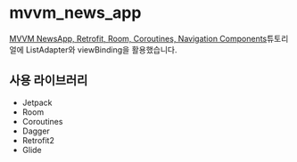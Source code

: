 mvvm_news_app
==
[MVVM NewsApp, Retrofit, Room, Coroutines, Navigation Components](https://www.youtube.com/playlist?list=PLQkwcJG4YTCRF8XiCRESq1IFFW8COlxYJ)튜토리얼에 ListAdapter와 viewBinding을 활용했습니다.
   
   
## 사용 라이브러리

* Jetpack
* Room
* Coroutines
* Dagger
* Retrofit2
* Glide
